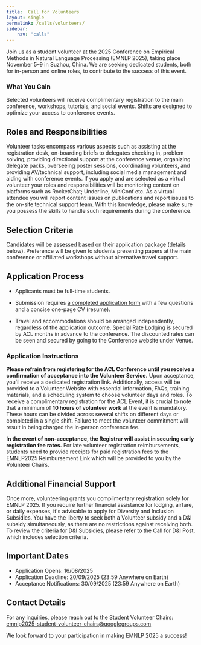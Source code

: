 ```yaml
---
title:  Call for Volunteers
layout: single
permalink: /calls/volunteers/
sidebar: 
    nav: "calls"
---
```


Join us as a student volunteer at the 2025 Conference on Empirical Methods in Natural Language Processing (EMNLP 2025), taking place November 5–9 in Suzhou, China. We are seeking dedicated students, both for in-person and online roles, to contribute to the success of this event.

### What You Gain
Selected volunteers will receive complimentary registration to the main conference, workshops, tutorials, and social events. Shifts are designed to optimize your access to conference events.

## Roles and Responsibilities
Volunteer tasks encompass various aspects such as assisting at the registration desk, on-boarding briefs to delegates checking in, problem solving, providing directional support at the conference venue, organizing delegate packs, overseeing poster sessions, coordinating volunteers, and providing AV/technical support, including social media management and aiding with conference events. If you apply and are selected as a virtual volunteer your roles and responsibilities will be monitoring content on platforms such as RocketChat; Underline, MiniConf etc. As a virtual attendee you will report content issues on publications and report issues to the on-site technical support team. With this knowledge, please make sure you possess the skills to handle such requirements during the conference. 
	
## Selection Criteria
Candidates will be assessed based on their application package (details below). Preference will be given to students presenting papers at the main conference or affiliated workshops without alternative travel support.

## Application Process

- Applicants must be full-time students.

- Submission requires [a completed application form](https://forms.gle/qfTkVGyDitXipdAG7) with a few questions and a concise one-page CV (resume).

- Travel and accommodations should be arranged independently, regardless of the application outcome. Special Rate Lodging is secured by ACL months in advance to the conference. The discounted rates can be seen and secured by going to the Conference website under Venue. 

### Application Instructions
**Please refrain from registering for the ACL Conference until you receive a confirmation of acceptance into the Volunteer Service.** Upon acceptance, you'll receive a dedicated registration link. Additionally, access will be provided to a Volunteer Website with essential information, FAQs, training materials, and a scheduling system to choose volunteer days and roles. To receive a complimentary registration for the ACL Event, it is crucial to note that a minimum of **10 hours of volunteer work** at the event is mandatory. These hours can be divided across several shifts on different days or completed in a single shift. Failure to meet the volunteer commitment will result in being charged the in-person conference fee.

**In the event of non-acceptance, the Registrar will assist in securing early registration fee rates.** For late volunteer registration reimbursements, students need to provide receipts for paid registration fees to the EMNLP2025 Reimbursement Link which will be provided to you by the Volunteer Chairs. 

## Additional Financial Support
Once more, volunteering grants you complimentary registration solely for EMNLP 2025. If you require further financial assistance for lodging, airfare, or daily expenses, it's advisable to apply for Diversity and Inclusion Subsidies. You have the liberty to seek both a Volunteer subsidy and a D&I subsidy simultaneously, as there are no restrictions against receiving both. To review the criteria for D&I Subsidies, please refer to the Call for D&I Post, which includes selection criteria. 

## Important Dates										
- Application Opens: 16/08/2025
- Application Deadline: 20/09/2025 (23:59 Anywhere on Earth)
- Acceptance Notifications: 30/09/2025 (23:59 Anywhere on Earth)
 
## Contact Details

For any inquiries, please reach out to the Student Volunteer Chairs:
emnlp2025-student-volunteer-chairs@googlegroups.com

We look forward to your participation in making EMNLP 2025 a success!

